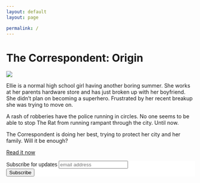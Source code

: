 ```yaml
---
layout: default
layout: page

permalink: /
---
```

<h1> The Correspondent: Origin</h1>
<a href = "http://acmeheroinc.com">
<img src = "https://dl.dropboxusercontent.com/u/45369/Correspondent-1-mock.png" link = "http://acmeheroinc.com">
</a> 

Ellie is a normal high school girl having another boring summer. She works at her parents hardware store and has just broken up with her boyfriend. She didn’t plan on becoming a superhero. Frustrated by her recent breakup she was trying to move on.

A rash of robberies have the police running in circles. No one seems to be able to stop The Rat from running rampant through the city. Until now.

The Correspondent is doing her best, trying to protect her city and her family. Will it be enough?


<a href = "http://acmeheroinc.com">Read it now</a>

<!-- Begin MailChimp Signup Form -->
<link href="//cdn-images.mailchimp.com/embedcode/slim-081711.css" rel="stylesheet" type="text/css">
<style type="text/css">
	#mc_embed_signup{background:#fff; clear:left; font:14px Helvetica,Arial,sans-serif; }
	/* Add your own MailChimp form style overrides in your site stylesheet or in this style block.
	   We recommend moving this block and the preceding CSS link to the HEAD of your HTML file. */
</style>
<div id="mc_embed_signup">
<form action="//dylanreed.us12.list-manage.com/subscribe/post?u=aef49e9bc6220b93bcd835967&amp;id=82299a5c9f" method="post" id="mc-embedded-subscribe-form" name="mc-embedded-subscribe-form" class="validate" target="_blank" novalidate>
    <div id="mc_embed_signup_scroll">
	<label for="mce-EMAIL">Subscribe for updates</label>
	<input type="email" value="" name="EMAIL" class="email" id="mce-EMAIL" placeholder="email address" required>
    <!-- real people should not fill this in and expect good things - do not remove this or risk form bot signups-->
    <div style="position: absolute; left: -5000px;" aria-hidden="true"><input type="text" name="b_aef49e9bc6220b93bcd835967_82299a5c9f" tabindex="-1" value=""></div>
    <div class="clear"><input type="submit" value="Subscribe" name="subscribe" id="mc-embedded-subscribe" class="button"></div>
    </div>
</form>
</div>

<!--End mc_embed_signup-->